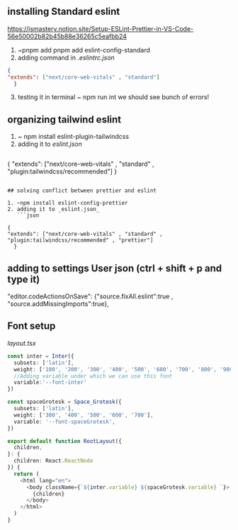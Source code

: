 ## installing Standard eslint

<https://jsmastery.notion.site/Setup-ESLint-Prettier-in-VS-Code-56e50002b82b45b88e36265c5eafbb24>

1. ~pnpm add pnpm add eslint-config-standard
2. adding command in _.eslintrc.json_

  ```json
  {
  "extends": ["next/core-web-vitals" , "standard"]
    }
  ```

3. testing it in terminal
  ~ npm run int
  we should see bunch of errors!

## organizing tailwind eslint

1. ~ npm install eslint-plugin-tailwindcss
2. adding it to _eslint.json_
     ```json

  {
  "extends": ["next/core-web-vitals" , "standard" , "plugin:tailwindcss/recommended"]
    }

  ```

## solving conflict between prettier and eslint

1. ~npm install eslint-config-prettier
2. adding it to _eslint.json_
     ```json

  {
  "extends": ["next/core-web-vitals" , "standard" , "plugin:tailwindcss/recommended" , "prettier"]
    }

  ```

## adding to settings User json (ctrl + shift + p and type it)

  "editor.codeActionsOnSave": {"source.fixAll.eslint":true , "source.addMissingImports":true},

## Font setup

_layout.tsx_

```typescript
const inter = Inter({
  subsets: ['latin'],
  weight: ['100', '200', '300', '400', '500', '600', '700', '800', '900'],
  //Adding variable under which we can use this font
  variable:'--font-inter'
})

const spaceGrotesk = Space_Grotesk({
  subsets: ['latin'],
  weight: ['300', '400', '500', '600', '700'],
  variable: '--font-spaceGrotesk',
})

export default function RootLayout({
  children,
}: {
  children: React.ReactNode
}) {
  return (
    <html lang="en">
      <body className={`${inter.variable} ${spaceGrotesk.variable} `}>
        {children}
      </body>
    </html>
  )
}


```
